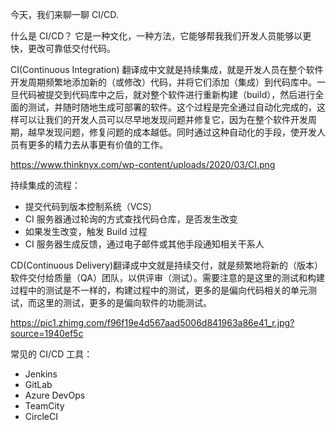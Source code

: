 今天，我们来聊一聊 CI/CD.

什么是 CI/CD？ 它是一种文化，一种方法，它能够帮我我们开发人员能够以更快，更改可靠低交付代码。

CI(Continuous Integration) 翻译成中文就是持续集成，就是开发人员在整个软件开发周期频繁地添加新的（或修改）代码，并将它们添加（集成）到代码库中。一旦代码被提交到代码库中之后，就对整个软件进行重新构建（build），然后进行全面的测试，并随时随地生成可部署的软件。这个过程是完全通过自动化完成的，这样可以让我们的开发人员可以尽早地发现问题并修复它，因为在整个软件开发周期，越早发现问题，修复问题的成本越低。同时通过这种自动化的手段，使开发人员有更多的精力去从事更有价值的工作。

https://www.thinknyx.com/wp-content/uploads/2020/03/CI.png

持续集成的流程：
- 提交代码到版本控制系统（VCS）
- CI 服务器通过轮询的方式查找代码仓库，是否发生改变
- 如果发生改变，触发 Build 过程
- CI 服务器生成反馈，通过电子邮件或其他手段通知相关干系人

CD(Continuous Delivery)翻译成中文就是持续交付，就是频繁地将新的（版本）软件交付给质量（QA）团队，以供评审（测试）。需要注意的是这里的测试和构建过程中的测试是不一样的，构建过程中的测试，更多的是偏向代码相关的单元测试，而这里的测试，更多的是偏向软件的功能测试。


https://pic1.zhimg.com/f96f19e4d567aad5006d841963a86e41_r.jpg?source=1940ef5c


常见的 CI/CD 工具：
- Jenkins
- GitLab
- Azure DevOps
- TeamCity
- CircleCI